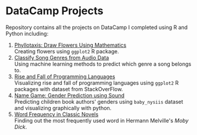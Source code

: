 # DataCamp Projects

Repository contains all the projects on DataCamp I completed using R and Python including:  

1. [Phyllotaxis: Draw Flowers Using Mathematics](https://www.datacamp.com/projects/62)  
Creating flowers using `ggplot2` R package.
2. [Classify Song Genres from Audio Data](https://www.datacamp.com/projects/449)  
Using machine learning methods to predict which genre a song belongs to.  
3. [Rise and Fall of Programming Languages](https://learn.datacamp.com/projects/435)  
Visualizing rise and fall of programming languages using `ggplot2` R packages with dataset from StackOverFlow.  
4. [Name Game: Gender Prediction using Sound](https://learn.datacamp.com/projects/97)  
Predicting children book authors' genders using `baby_nysiis` dataset and visualizing graphically with python.  
5. [Word Frequency in Classic Novels](https://learn.datacamp.com/projects/word_frequency)  
Finding out the most frequently used word in Hermann Melville's _Moby Dick_.  